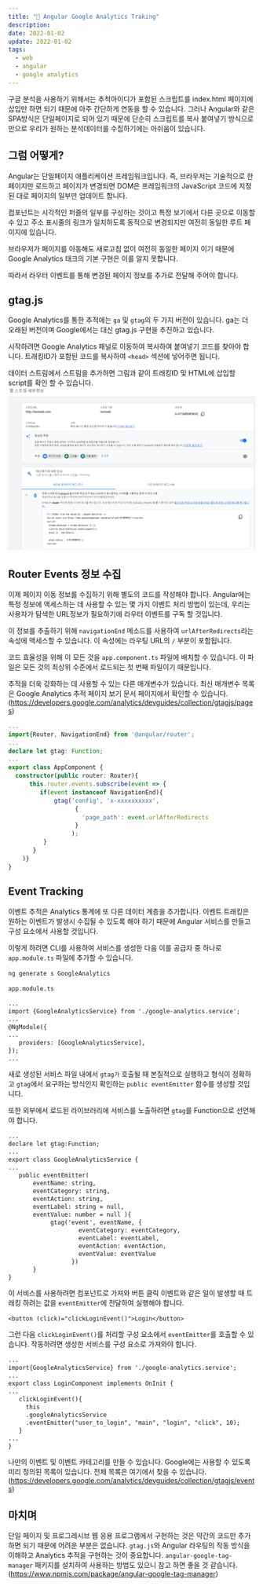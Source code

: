 ```yaml
---
title: "📗 Angular Google Analytics Traking"
description:
date: 2022-01-02
update: 2022-01-02
tags:
  - web
  - angular
  - google analytics
---
```


구글 분석을 사용하기 위해서는 추척아이디가 포함된 스크립트를 index.html 페이지에 삽입만 하면 되기 때문에 아주 간단하게 연동을 할 수 있습니다. 그러나 Angular와 같은 SPA방식은 단일페이지로 되어 있기 때문에 단순히 스크립트를 복사 붙여넣기 방식으로 만으로 우리가 원하는 분석데이터를 수집하기에는 아쉬움이 있습니다.

## 그럼 어떻게?
Angular는 단일페이지 애플리케이션 프레임워크입니다. 즉, 브라우저는 기술적으로 한 페이지만 로드하고 페이지가 변경되면 DOM은 프레임워크의 JavaScript 코드에 지정된 대로 페이지의 일부만 업데이트 합니다.

컴포넌트는 시각적인 퍼즐의 일부를 구성하는 것이고 특정 보기에서 다른 곳으로 이동할 수 있고 주소 표시줄의 링크가 일치하도록 동적으로 변경되지만 여전히 동일한 루트 페이지에 있습니다.

브라우저가 페이지를 아동해도 새로고침 없이 여전히 동일한 페이지 이기 때문에 Google Analytics 태크의 기본 구현은 이를 알지 못합니다.

따라서 라우터 이벤트를 통해 변경된 페이지 정보를 추가로 전달해 주어야 합니다.

## gtag.js
Google Analytics를 통한 추적에는 `ga` 및 `gtag`의 두 가지 버전이 있습니다. ga는 더 오래된 버전이며 Google에서는 대신 gtag.js 구현을 추진하고 있습니다.

시작하려면 Google Analytics 패널로 이동하여 복사하여 붙여넣기 코드를 찾아야 합니다. 트래킹ID가 포함된 코드를 복사하여 `<head>` 섹션에 넣어주면 됩니다.

데이터 스트림에서 스트림을 추가하면 그림과 같이 트래킹ID 및 HTML에 삽입할 script를 확인 할 수 있습니다.
![01](image1.png)

## Router Events 정보 수집
이제 페이지 이동 정보를 수집하기 위해 별도의 코드를 작성해야 합니다. 
Angular에는 특정 정보에 액세스하는 데 사용할 수 있는 몇 가지 이벤트 처리 방법이 있는데, 우리는 사용자가 탐색한 URL정보가 필요하기에 라우터 이벤트를 구독 할 것입니다.

이 정보를 추출하기 위해 `navigationEnd` 메소드를 사용하여 `urlAfterRedirects`라는 속성에 액세스할 수 있습니다. 이 속성에는 라우팅 URL의 `/` 부분이 포함됩니다.

코드 효율성을 위해 이 모든 것을 `app.component.ts` 파일에 배치할 수 있습니다. 이 파일은 모든 것의 최상위 수준에서 로드되는 첫 번째 파일이기 때문입니다.

추적을 더욱 강화하는 데 사용할 수 있는 다른 매개변수가 있습니다. 최신 매개변수 목록은 Google Analytics 추적 페이지 보기 문서 페이지에서 확인할 수 있습니다. (<https://developers.google.com/analytics/devguides/collection/gtagjs/pages>)

~~~typescript
...
import{Router, NavigationEnd} from '@angular/router';
...
declare let gtag: Function;
...
export class AppComponent {
  constructor(public router: Router){   
      this.router.events.subscribe(event => {
         if(event instanceof NavigationEnd){
             gtag('config', 'x-xxxxxxxxxx', 
                   {
                     'page_path': event.urlAfterRedirects
                   }
                  );
          }
       }
    )}
}
~~~

## Event Tracking
이벤트 추적은 Analytics 통계에 또 다른 데이터 계층을 추가합니다. 이벤트 트래킹은 원하는 이벤트가 발생시 수집될 수 있도록 해야 하기 때문에 Angular 서비스를 만들고 구성 요소에서 사용할 것입니다.

이렇게 하려면 CLI를 사용하여 서비스를 생성한 다음 이를 공급자 중 하나로 `app.module.ts` 파일에 추가할 수 있습니다.

~~~
ng generate s GoogleAnalytics
~~~

`app.module.ts`
~~~
...
import {GoogleAnalyticsService} from './google-analytics.service';
...
@NgModule({
...
   providers: [GoogleAnalyticsService],
});
...
~~~

새로 생성된 서비스 파일 내에서 `gtag가` 호출될 때 본질적으로 실행하고 형식이 정확하고 `gtag`에서 요구하는 방식인지 확인하는 `public eventEmitter` 함수를 생성할 것입니다.

또한 외부에서 로드된 라이브러리에 서비스를 노출하려면 `gtag`를 Function으로 선언해야 합니다.

~~~
...
declare let gtag:Function;
...
export class GoogleAnalyticsService {
...
   public eventEmitter( 
       eventName: string, 
       eventCategory: string, 
       eventAction: string, 
       eventLabel: string = null,  
       eventValue: number = null ){ 
            gtag('event', eventName, { 
                    eventCategory: eventCategory, 
                    eventLabel: eventLabel, 
                    eventAction: eventAction, 
                    eventValue: eventValue
                  })
       }
}
~~~

이 서비스를 사용하려면 컴포넌트로 가져와 버튼 클릭 이벤트와 같은 일이 발생할 때 트래킹 하려는 값을 `eventEmitter`에 전달하여 실행해야 합니다.

~~~
<button (click)="clickLoginEvent()">Login</button>
~~~

그런 다음 `clickLoginEvent()`를 처리할 구성 요소에서 `eventEmitter`를 호출할 수 있습니다. 작동하려면 생성한 서비스를 구성 요소로 가져와야 합니다.

~~~
...
import{GoogleAnalyticsService} from './google-analytics.service';
...
export class LoginComponent implements OnInit {
...  
   clickLoginEvent(){ 
     this
     .googleAnalyticsService
     .eventEmitter("user_to_login", "main", "login", "click", 10);
   } 
...
}
~~~

나만의 이벤트 및 이벤트 카테고리를 만들 수 있습니다. Google에는 사용할 수 있도록 미리 정의된 목록이 있습니다. 전체 목록은 여기에서 찾을 수 있습니다. (<https://developers.google.com/analytics/devguides/collection/gtagjs/events>)


## 마치며
단일 페이지 및 프로그레시브 웹 응용 프로그램에서 구현하는 것은 약간의 코드만 추가하면 되기 때문에 어려운 부분은 없습니다.
`gtag.js`와 Angular 라우팅의 작동 방식을 이해하고 Analytics 추적을 구현하는 것이 중요합니다.
`angular-google-tag-manager` 패키지를 설치하여 사용하는 방법도 있으니 참고 하면 좋을 것 같습니다.
(https://www.npmjs.com/package/angular-google-tag-manager)